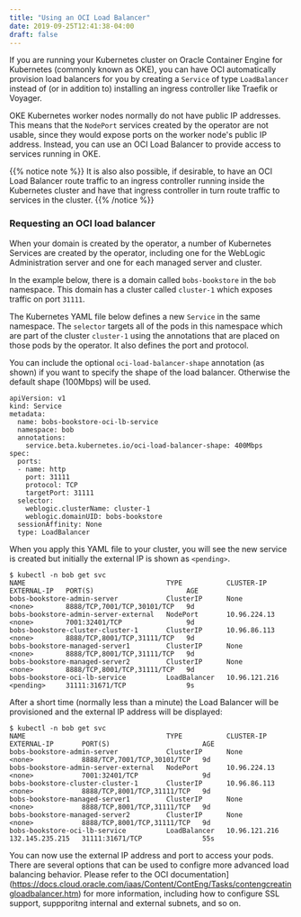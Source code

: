 ```yaml
---
title: "Using an OCI Load Balancer"
date: 2019-09-25T12:41:38-04:00
draft: false
---
```


If you are running your Kubernetes cluster on Oracle Container Engine 
for Kubernetes (commonly known as OKE), you can have OCI automatically
provision load balancers for you by creating a `Service` of type
`LoadBalancer` instead of (or in addition to) installing an
ingress controller like Traefik or Voyager.

OKE Kubernetes worker nodes normally do not have public IP addresses.
This means that the `NodePort` services created by the operator are 
not usable, since they would expose ports on the worker node's public IP
address.  Instead, you can use an OCI Load Balancer to provide access
to services running in OKE.

{{% notice note %}}
It is also also possible, if desirable, to have an OCI Load Balancer route
traffic to an ingress controller running inside the Kubernetes cluster
and have that ingress controller in turn route traffic to services in the
cluster.
{{% /notice %}}


### Requesting an OCI load balancer

When your domain is created by the operator, a number of Kubernetes 
Services are created by the operator, including one for the WebLogic 
Administration server and one for each managed server and cluster.

In the example below, there is a domain called `bobs-bookstore` in the
`bob` namespace.  This domain has a cluster called `cluster-1` which 
exposes traffic on port `31111`.

The Kubernetes YAML file below defines a new `Service` in the same
namespace.  The `selector` targets all of the pods in this namespace
which are part of the cluster `cluster-1` using the annotations that 
are placed on those pods by the operator.  It also defines the port and 
protocol.

You can include the optional `oci-load-balancer-shape` annotation (as 
shown) if you want to specify the shape of the load balancer.  Otherwise
the default shape (100Mbps) will be used.

```
apiVersion: v1
kind: Service
metadata:
  name: bobs-bookstore-oci-lb-service
  namespace: bob
  annotations:
    service.beta.kubernetes.io/oci-load-balancer-shape: 400Mbps
spec:
  ports:
  - name: http
    port: 31111
    protocol: TCP
    targetPort: 31111
  selector:
    weblogic.clusterName: cluster-1
    weblogic.domainUID: bobs-bookstore
  sessionAffinity: None
  type: LoadBalancer
```

When you apply this YAML file to your cluster, you will see the new service is created
but initially the external IP is shown as `<pending>`.  

```
$ kubectl -n bob get svc
NAME                                   TYPE           CLUSTER-IP      EXTERNAL-IP   PORT(S)                       AGE
bobs-bookstore-admin-server            ClusterIP      None            <none>        8888/TCP,7001/TCP,30101/TCP   9d
bobs-bookstore-admin-server-external   NodePort       10.96.224.13    <none>        7001:32401/TCP                9d
bobs-bookstore-cluster-cluster-1       ClusterIP      10.96.86.113    <none>        8888/TCP,8001/TCP,31111/TCP   9d
bobs-bookstore-managed-server1         ClusterIP      None            <none>        8888/TCP,8001/TCP,31111/TCP   9d
bobs-bookstore-managed-server2         ClusterIP      None            <none>        8888/TCP,8001/TCP,31111/TCP   9d
bobs-bookstore-oci-lb-service          LoadBalancer   10.96.121.216   <pending>     31111:31671/TCP               9s
```

After a short time (normally less than a minute) the Load Balancer will be provisioned and the
external IP address will be displayed:

```
$ kubectl -n bob get svc
NAME                                   TYPE           CLUSTER-IP      EXTERNAL-IP       PORT(S)                       AGE
bobs-bookstore-admin-server            ClusterIP      None            <none>            8888/TCP,7001/TCP,30101/TCP   9d
bobs-bookstore-admin-server-external   NodePort       10.96.224.13    <none>            7001:32401/TCP                9d
bobs-bookstore-cluster-cluster-1       ClusterIP      10.96.86.113    <none>            8888/TCP,8001/TCP,31111/TCP   9d
bobs-bookstore-managed-server1         ClusterIP      None            <none>            8888/TCP,8001/TCP,31111/TCP   9d
bobs-bookstore-managed-server2         ClusterIP      None            <none>            8888/TCP,8001/TCP,31111/TCP   9d
bobs-bookstore-oci-lb-service          LoadBalancer   10.96.121.216   132.145.235.215   31111:31671/TCP               55s
```

You can now use the external IP address and port to access your pods.  There are several
options that can be used to configre more advanced load balancing behavior.  Please 
refer to the OCI documentation](https://docs.cloud.oracle.com/iaas/Content/ContEng/Tasks/contengcreatingloadbalancer.htm)
for more information, including how to configure SSL support, suppporitng internal and external subnets, and so on.

